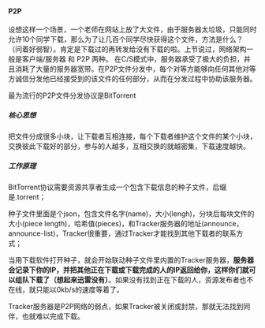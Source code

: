 #### P2P

设想这样一个场景，一个老师在网站上放了大文件，由于服务器太垃圾，只能同时允许10个同学下载，那么为了让几百个同学尽快获得这个文件，方法是什么？（问着好弱智）。肯定是下载过的再转发给没有下载的啦。上节说过，网络架构一般是客户端/服务器 和 P2P 两种。   在C/S模式中，服务器承受了极大的负担，并且消耗了大量的服务器宽带。在P2P文件分发中，每个对等方能够向任何其他对等方诚信分发他已经接受到的该文件的任何部分，从而在分发过程中协助该服务器。

最为流行的P2P文件分发协议是BitTorrent

##### 核心思想

把文件分成很多小块，让下载者互相连接，每个下载者维护这个文件的某个小块，交换彼此下载好的部分，参与的人越多，互相交换的就越密集，下载速度越快。

##### 工作原理

 BitTorrent协议需要资源共享者生成一个包含下载信息的种子文件，后缀是.torrent；

种子文件里面是个json，包含文件名字(name)，大小(lengh)，分块后每块文件的大小(piece length)，哈希值(pieces)，和Tracker服务器的地址(announce，announce-list)，Tracker很重要，通过Tracker才能找到其他下载者的联系方式；

当用下载软件打开种子，就会开始联动种子文件里内置的Tracker服务器，**服务器会记录下你的IP，并把其他正在下载或下载完成的人的IP返回给你，这样你们就可以组队下载了（想起来迅雷没有）**。如果没有找到正在下载的人，资源发布者也不在线，就只能以0kb/s的速度等着了。



Tracker服务器是P2P网络的弱点，如果Tracker被关闭或封禁，那就无法找到同伴，也就难以完成下载。